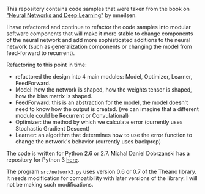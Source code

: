 This repository contains code samples that were taken from the book on ["Neural Networks
and Deep Learning"](http://neuralnetworksanddeeplearning.com) by mneilsen.

I have refactored and continue to refactor the code samples into modular software components
that will make it more stable to change components of the neural network and 
add more sophisticated additions to the neural network (such as generalization components 
or changing the model from feed-forward to recurrent).

Refactoring to this point in time:
* refactored the design into 4 main modules: Model, Optimizer, Learner, FeedForward. 
* Model: how the network is shaped, how the weights tensor is shaped, how the bias matrix is shaped.
* FeedForward: this is an abstraction for the model, the model doesn't need to know how the output is created. (we can imagine 
that a different module could be Recurrent or Convulational)
* Optimizer: the method by which we calculate error (currently uses Stochastic Gradient Descent)
* Learner: an algorithm that determines how to use the error function to change the network's behavior (currently uses backprop) 

The code is written for Python 2.6 or 2.7. Michal Daniel Dobrzanski
has a repository for Python 3
[here](https://github.com/MichalDanielDobrzanski/DeepLearningPython35). 

The program `src/network3.py` uses version 0.6 or 0.7 of the Theano
library.  It needs modification for compatibility with later versions
of the library.  I will not be making such modifications.
